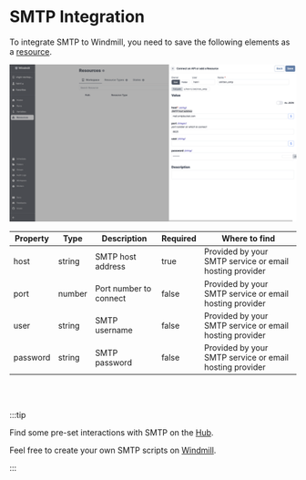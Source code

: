 # SMTP Integration

To integrate SMTP to Windmill, you need to save the following elements as a [resource](../core_concepts/3_resources_and_types/index.md).

![Add SMTP Resource](../assets/integrations/add-smtp.png)

| Property | Type   | Description            | Required | Where to find                                           |
| -------- | ------ | ---------------------- | -------- | ------------------------------------------------------- |
| host     | string | SMTP host address      | true     | Provided by your SMTP service or email hosting provider |
| port     | number | Port number to connect | false    | Provided by your SMTP service or email hosting provider |
| user     | string | SMTP username          | false    | Provided by your SMTP service or email hosting provider |
| password | string | SMTP password          | false    | Provided by your SMTP service or email hosting provider |

<br/><br/>

:::tip

Find some pre-set interactions with SMTP on the [Hub](https://hub.windmill.dev/integrations/smtp).

Feel free to create your own SMTP scripts on [Windmill](../getting_started/00_how_to_use_windmill/index.mdx).

:::
